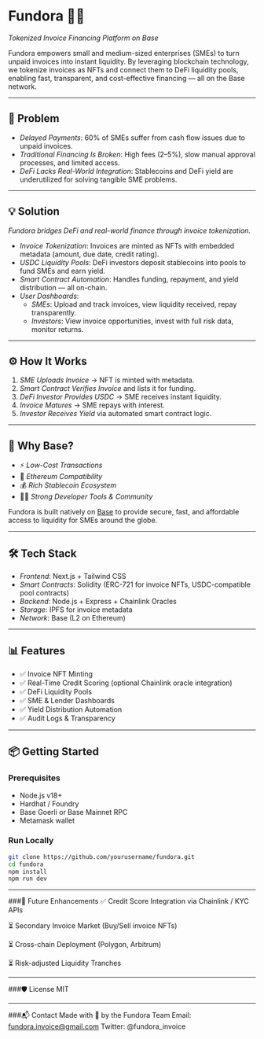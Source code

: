 # Fundora 🧾💸

*Tokenized Invoice Financing Platform on Base*

Fundora empowers small and medium-sized enterprises (SMEs) to turn unpaid invoices into instant liquidity. By leveraging blockchain technology, we tokenize invoices as NFTs and connect them to DeFi liquidity pools, enabling fast, transparent, and cost-effective financing — all on the Base network.

---

## 🚨 Problem

- *Delayed Payments*: 60% of SMEs suffer from cash flow issues due to unpaid invoices.
- *Traditional Financing Is Broken*: High fees (2–5%), slow manual approval processes, and limited access.
- *DeFi Lacks Real-World Integration*: Stablecoins and DeFi yield are underutilized for solving tangible SME problems.

---

## 💡 Solution

*Fundora bridges DeFi and real-world finance through invoice tokenization.*

- *Invoice Tokenization*: Invoices are minted as NFTs with embedded metadata (amount, due date, credit rating).
- *USDC Liquidity Pools*: DeFi investors deposit stablecoins into pools to fund SMEs and earn yield.
- *Smart Contract Automation*: Handles funding, repayment, and yield distribution — all on-chain.
- *User Dashboards*:
  - *SMEs*: Upload and track invoices, view liquidity received, repay transparently.
  - *Investors*: View invoice opportunities, invest with full risk data, monitor returns.

---

## ⚙ How It Works

1. *SME Uploads Invoice* → NFT is minted with metadata.
2. *Smart Contract Verifies Invoice* and lists it for funding.
3. *DeFi Investor Provides USDC* → SME receives instant liquidity.
4. *Invoice Matures* → SME repays with interest.
5. *Investor Receives Yield* via automated smart contract logic.

---

## 🚀 Why Base?

- ⚡ *Low-Cost Transactions*
- 🔗 *Ethereum Compatibility*
- 💰 *Rich Stablecoin Ecosystem*
- 👨‍💻 *Strong Developer Tools & Community*

Fundora is built natively on [Base](https://base.org) to provide secure, fast, and affordable access to liquidity for SMEs around the globe.

---

## 🛠 Tech Stack

- *Frontend*: Next.js + Tailwind CSS  
- *Smart Contracts*: Solidity (ERC-721 for invoice NFTs, USDC-compatible pool contracts)  
- *Backend*: Node.js + Express + Chainlink Oracles  
- *Storage*: IPFS for invoice metadata  
- *Network*: Base (L2 on Ethereum)

---

## 📊 Features

- ✅ Invoice NFT Minting
- ✅ Real-Time Credit Scoring (optional Chainlink oracle integration)
- ✅ DeFi Liquidity Pools
- ✅ SME & Lender Dashboards
- ✅ Yield Distribution Automation
- ✅ Audit Logs & Transparency

---

## 📦 Getting Started

### Prerequisites

- Node.js v18+
- Hardhat / Foundry
- Base Goerli or Base Mainnet RPC
- Metamask wallet

### Run Locally

```bash
git clone https://github.com/yourusername/fundora.git
cd fundora
npm install
npm run dev
```

---

###🧠 Future Enhancements
✅ Credit Score Integration via Chainlink / KYC APIs

⏳ Secondary Invoice Market (Buy/Sell invoice NFTs)

⏳ Cross-chain Deployment (Polygon, Arbitrum)

⏳ Risk-adjusted Liquidity Tranches

---

###🛡 License
MIT

----

###📬 Contact
Made with 💙 by the Fundora Team
Email: fundora.invoice@gmail.com
Twitter: @fundora_invoice